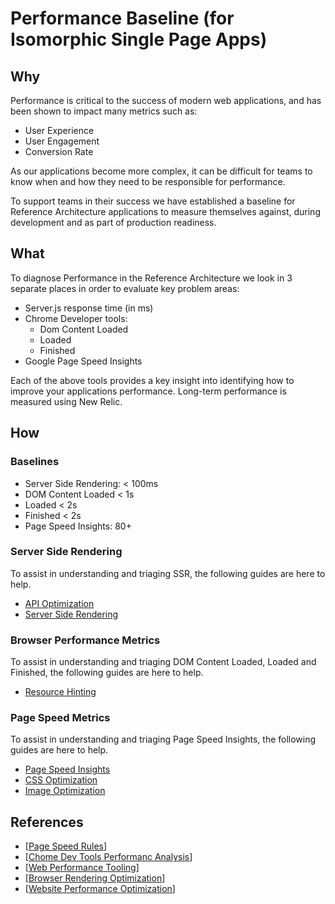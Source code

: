 # Performance Baseline (for Isomorphic Single Page Apps)

## Why

Performance is critical to the success of modern web applications, and has been shown to impact many metrics such as:

- User Experience
- User Engagement
- Conversion Rate

As our applications become more complex, it can be difficult for teams to know when and how they need to be responsible for performance.

To support teams in their success we have established a baseline for Reference Architecture applications to measure themselves against, during development and as part of production readiness.

## What

To diagnose Performance in the Reference Architecture we look in 3 separate places in order to evaluate key problem areas:

- Server.js response time (in ms)
- Chrome Developer tools:
    - Dom Content Loaded
    - Loaded
    - Finished
- Google Page Speed Insights

Each of the above tools provides a key insight into identifying how to improve your applications performance. Long-term performance is measured using New Relic.

## How

### Baselines

- Server Side Rendering: < 100ms
- DOM Content Loaded < 1s
- Loaded < 2s
- Finished < 2s
- Page Speed Insights: 80+

### Server Side Rendering
To assist in understanding and triaging SSR, the following guides are here to help.
- [API Optimization](./api-optimization.md)
- [Server Side Rendering](./server-side-rendering.md)

### Browser Performance Metrics
To assist in understanding and triaging DOM Content Loaded, Loaded and Finished, the following guides are here to help.
- [Resource Hinting](./resource-hinting.md)

### Page Speed Metrics
To assist in understanding and triaging Page Speed Insights, the following guides are here to help.
- [Page Speed Insights](./page-speed-insights.md)
- [CSS Optimization](./css-optimization.md)
- [Image Optimization](./image-optimization.md)

## References
- [[Page Speed Rules](https://developers.google.com/speed/docs/insights/rules)]
- [[Chome Dev Tools Performanc Analysis](https://developers.google.com/web/tools/chrome-devtools/evaluate-performance/reference)]
- [[Web Performance Tooling](https://www.youtube.com/watch?v=iMqi55rcR00&feature=youtu.be)]
- [[Browser Rendering Optimization](https://www.udacity.com/course/browser-rendering-optimization--ud860)]
- [[Website Performance Optimization](https://www.udacity.com/course/website-performance-optimization--ud884)]

